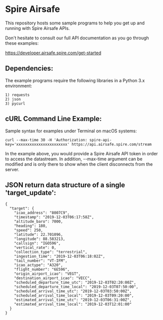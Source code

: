 # Spire Airsafe

This repository hosts some sample programs to help you get up and running with Spire Airsafe APIs. 

Don't hesitate to consult our full API documentation as you go through these examples:

https://developer.airsafe.spire.com/get-started


## Dependencies: 

The example programs require the following libraries in a Python 3.x environment: 

```
1) requests 
2) json 
3) pycurl 
```

## cURL Command Line Example:  

Sample syntax for examples under Terminal on macOS systems: 

```
curl --max-time 30 -H 'Authorization: spire-api-key='xxxxxxxxxxxxxxxxxxxxxxx' https://api.airsafe.spire.com/stream

```

In the example above, you would provide a Spire Airsafe API token in order to access the datastream. In addition, 
--max-time argument can be modified and is only there to show when the client disconnects from the server.  

## JSON return data structure of a single 'target_update': 

```
{
  "target": {
    "icao_address": "8007C9",
    "timestamp": "2019-12-03T06:17:58Z",
    "altitude_baro": 7000,
    "heading": 180,
    "speed": 250,
    "latitude": 22.701096,
    "longitude": 88.583213,
    "callsign": "IGO596",
    "vertical_rate": 0,
    "collection_type": "terrestrial",
    "ingestion_time": "2019-12-03T06:18:02Z",
    "tail_number": "VT-IFM",
    "icao_actype": "A320",
    "flight_number": "6E596",
    "origin_airport_icao": "VEGT",
    "destination_airport_icao": "VECC",
    "scheduled_departure_time_utc": "2019-12-03T02:20:00Z",
    "scheduled_departure_time_local": "2019-12-03T07:50:00",
    "scheduled_arrival_time_utc": "2019-12-03T03:50:00Z",
    "scheduled_arrival_time_local": "2019-12-03T09:20:00",
    "estimated_arrival_time_utc": "2019-12-03T06:31:00Z",
    "estimated_arrival_time_local": "2019-12-03T12:01:00"
  }
}

```
